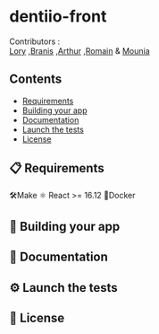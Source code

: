 # dentiio-front
Contributors :  
[Lory][L] 
,[Branis][B] 
,[Arthur][A] 
,[Romain][R] 
& [Mounia][M]

[L]:https://github.com/loryleticee
[B]:https://github.com/branisanz1
[R]:https://github.com/romainmaucot
[A]:https://github.com/adjikpo
[M]:https://github.com/lyafmounia

## Contents
- [Requirements](#-requirements)
- [Building your app](#-building-your-app)
- [Documentation](#-documentation)
- [Launch the tests](#-launch-the-tests)
- [License](#-license)

## 📋 Requirements
🛠Make
⚛️ React >= 16.12
🐳Docker

## 🎉 Building your app

## 📖 Documentation

## ⚙️ Launch the tests

## 📄 License
